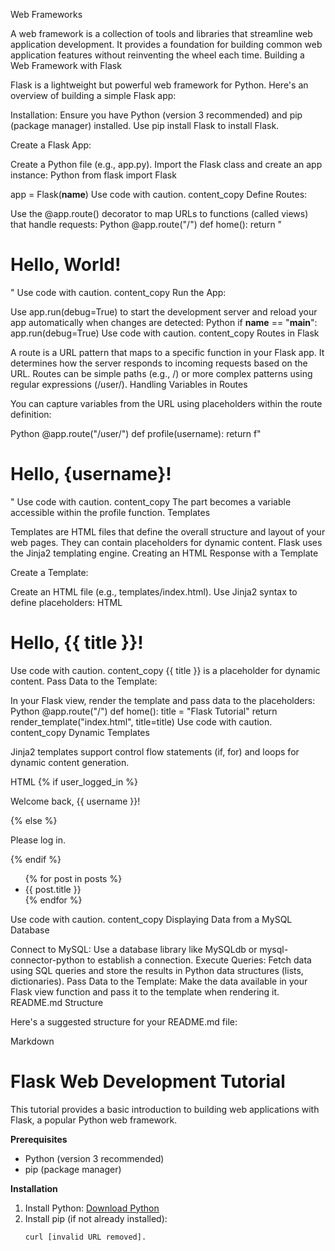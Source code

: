 Web Frameworks

A web framework is a collection of tools and libraries that streamline web application development. It provides a foundation for building common web application features without reinventing the wheel each time.
Building a Web Framework with Flask

Flask is a lightweight but powerful web framework for Python. Here's an overview of building a simple Flask app:

Installation: Ensure you have Python (version 3 recommended) and pip (package manager) installed. Use pip install Flask to install Flask.

Create a Flask App:

Create a Python file (e.g., app.py).
Import the Flask class and create an app instance:
Python
from flask import Flask

app = Flask(__name__)
Use code with caution.
content_copy
Define Routes:

Use the @app.route() decorator to map URLs to functions (called views) that handle requests:
Python
@app.route("/")
def home():
    return "<h1>Hello, World!</h1>"
Use code with caution.
content_copy
Run the App:

Use app.run(debug=True) to start the development server and reload your app automatically when changes are detected:
Python
if __name__ == "__main__":
    app.run(debug=True)
Use code with caution.
content_copy
Routes in Flask

A route is a URL pattern that maps to a specific function in your Flask app. It determines how the server responds to incoming requests based on the URL.
Routes can be simple paths (e.g., /) or more complex patterns using regular expressions (/user/<username>).
Handling Variables in Routes

You can capture variables from the URL using placeholders within the route definition:

Python
@app.route("/user/<username>")
def profile(username):
    return f"<h1>Hello, {username}!</h1>"
Use code with caution.
content_copy
The <username> part becomes a variable accessible within the profile function.
Templates

Templates are HTML files that define the overall structure and layout of your web pages. They can contain placeholders for dynamic content.
Flask uses the Jinja2 templating engine.
Creating an HTML Response with a Template

Create a Template:

Create an HTML file (e.g., templates/index.html).
Use Jinja2 syntax to define placeholders:
HTML
<!DOCTYPE html>
<html>
<body>
    <h1>Hello, {{ title }}!</h1>
</body>
</html>
Use code with caution.
content_copy
{{ title }} is a placeholder for dynamic content.
Pass Data to the Template:

In your Flask view, render the template and pass data to the placeholders:
Python
@app.route("/")
def home():
    title = "Flask Tutorial"
    return render_template("index.html", title=title)
Use code with caution.
content_copy
Dynamic Templates

Jinja2 templates support control flow statements (if, for) and loops for dynamic content generation.

HTML
{% if user_logged_in %}
    <p>Welcome back, {{ username }}!</p>
{% else %}
    <p>Please log in.</p>
{% endif %}

<ul>
{% for post in posts %}
    <li>{{ post.title }}</li>
{% endfor %}
</ul>
Use code with caution.
content_copy
Displaying Data from a MySQL Database

Connect to MySQL: Use a database library like MySQLdb or mysql-connector-python to establish a connection.
Execute Queries: Fetch data using SQL queries and store the results in Python data structures (lists, dictionaries).
Pass Data to the Template: Make the data available in your Flask view function and pass it to the template when rendering it.
README.md Structure

Here's a suggested structure for your README.md file:

Markdown
# Flask Web Development Tutorial

This tutorial provides a basic introduction to building web applications with Flask, a popular Python web framework.

**Prerequisites**

* Python (version 3 recommended)
* pip (package manager)

**Installation**

1. Install Python: [Download Python](https://www.python.org/downloads/)
2. Install pip (if not already installed):
   ```bash
   curl [invalid URL removed].
